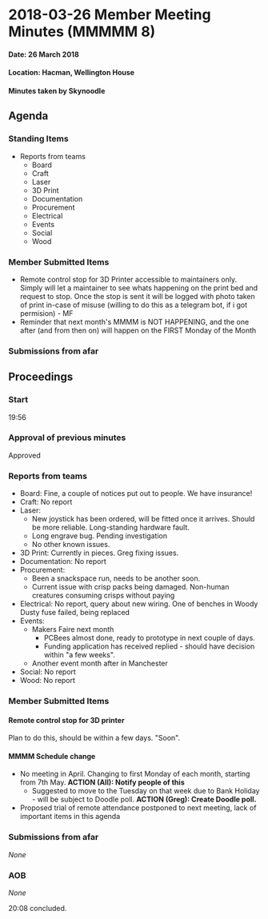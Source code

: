 # 2018-03-26 Member Meeting Minutes (MMMMM 8)

#### Date: 26 March 2018

#### Location: Hacman, Wellington House

#### Minutes taken by Skynoodle

## Agenda

### Standing Items
* Reports from teams
  * Board
  * Craft
  * Laser
  * 3D Print
  * Documentation
  * Procurement
  * Electrical
  * Events
  * Social
  * Wood

### Member Submitted Items
* Remote control stop for 3D Printer accessible to maintainers only.
Simply will let a maintainer to see whats happening on the print bed and request to stop.
Once the stop is sent it will be logged with photo taken of print in-case of misuse (willing
to do this as a telegram bot, if i got permision) - MF
* Reminder that next month's MMMM is NOT HAPPENING, and the one after (and from then on) will
happen on the FIRST Monday of the Month 


### Submissions from afar 

## Proceedings
### Start
19:56
### Approval of previous minutes
Approved
### Reports from teams
* Board: Fine, a couple of notices put out to people. We have insurance!
* Craft: No report
* Laser:
  * New joystick has been ordered, will be fitted once it arrives. Should be more reliable. Long-standing hardware fault.
  * Long engrave bug. Pending investigation
  * No other known issues.
* 3D Print: Currently in pieces. Greg fixing issues.
* Documentation: No report
* Procurement:
  * Been a snackspace run, needs to be another soon.
  * Current issue with crisp packs being damaged. Non-human creatures consuming crisps without paying
* Electrical: No report, query about new wiring. One of benches in Woody Dusty fuse failed, being replaced
* Events:
  * Makers Faire next month
    * PCBees almost done, ready to prototype in next couple of days.
    * Funding application has received replied - should have decision within "a few weeks".
  * Another event month after in Manchester
* Social: No report
* Wood: No report

### Member Submitted Items
#### Remote control stop for 3D printer
  Plan to do this, should be within a few days. "Soon".
#### MMMM Schedule change
  * No meeting in April. Changing to first Monday of each month, starting from 7th May. __ACTION (All): Notify people of this__
    * Suggested to move to the Tuesday on that week due to Bank Holiday - will be subject to Doodle poll. __ACTION (Greg): Create Doodle poll.__
  * Proposed trial of remote attendance postponed to next meeting, lack of important items in this agenda
### Submissions from afar
_None_
### AOB
_None_

20:08 concluded.
